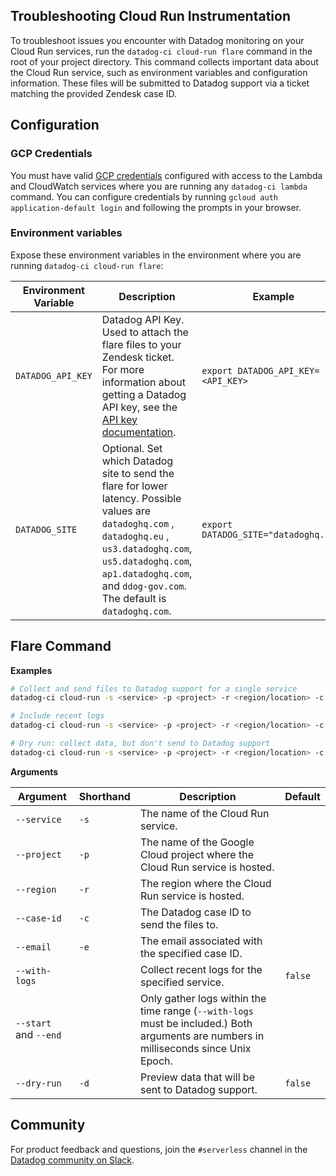 ## Troubleshooting Cloud Run Instrumentation

To troubleshoot issues you encounter with Datadog monitoring on your Cloud Run services, run the `datadog-ci cloud-run flare` command in the root of your project directory. This command collects important data about the Cloud Run service, such as environment variables and configuration information. These files will be submitted to Datadog support via a ticket matching the provided Zendesk case ID.

## Configuration

### GCP Credentials

You must have valid [GCP credentials][1] configured with access to the Lambda and CloudWatch services where you are running any `datadog-ci lambda` command. You can configure credentials by running `gcloud auth application-default login` and following the prompts in your browser. 

### Environment variables

Expose these environment variables in the environment where you are running `datadog-ci cloud-run flare`:

| Environment Variable | Description                                                                                                                                                                                                                                      | Example                               |
|----------------------|--------------------------------------------------------------------------------------------------------------------------------------------------------------------------------------------------------------------------------------------------|---------------------------------------|
| `DATADOG_API_KEY`    | Datadog API Key. Used to attach the flare files to your Zendesk ticket. For more information about getting a Datadog API key, see the [API key documentation][2].                                                                                | `export DATADOG_API_KEY=<API_KEY>`    |
| `DATADOG_SITE`       | Optional. Set which Datadog site to send the flare for lower latency. Possible values are  `datadoghq.com` , `datadoghq.eu` , `us3.datadoghq.com`, `us5.datadoghq.com`, `ap1.datadoghq.com`, and `ddog-gov.com`. The default is `datadoghq.com`. | `export DATADOG_SITE="datadoghq.com"` |

## Flare Command

**Examples**
```bash
# Collect and send files to Datadog support for a single service
datadog-ci cloud-run -s <service> -p <project> -r <region/location> -c <case-id> -e <email-on-case-id>

# Include recent logs
datadog-ci cloud-run -s <service> -p <project> -r <region/location> -c <case-id> -e <email-on-case-id> --with-logs

# Dry run: collect data, but don't send to Datadog support
datadog-ci cloud-run -s <service> -p <project> -r <region/location> -c <case-id> -e <email-on-case-id> --with-logs --dry-run
```

**Arguments**

| Argument              | Shorthand | Description                                                                                                               | Default |
|-----------------------|-----------|---------------------------------------------------------------------------------------------------------------------------|---------|
| `--service`           | `-s`      | The name of the Cloud Run service.                                                                                        |         |
| `--project`           | `-p`      | The name of the Google Cloud project where the Cloud Run service is hosted.                                               |         |
| `--region`            | `-r`      | The region where the Cloud Run service is hosted.                                                                         |         |
| `--case-id`           | `-c`      | The Datadog case ID to send the files to.                                                                                 |         |
| `--email`             | `-e`      | The email associated with the specified case ID.                                                                          |         |
| `--with-logs`         |           | Collect recent logs for the specified service.                                                                            | `false` |
| `--start` and `--end` |           | Only gather logs within the time range (`--with-logs` must be included.) Both arguments are numbers in milliseconds since Unix Epoch. |         |
| `--dry-run`           | `-d`      | Preview data that will be sent to Datadog support.                                                                        | `false` |


## Community

For product feedback and questions, join the `#serverless` channel in the [Datadog community on Slack](https://chat.datadoghq.com/).

[1]: https://cloud.google.com/sdk/gcloud/reference/auth/login
[2]: https://docs.datadoghq.com/account_management/api-app-keys/#api-keys
